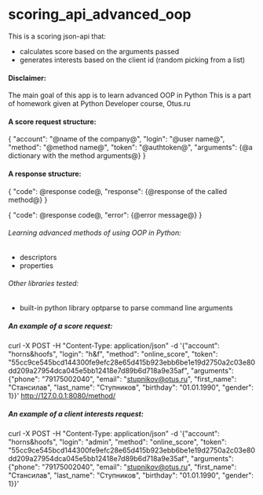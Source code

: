 # scoring_api_advanced_oop  

This is a scoring json-api that: 
 - calculates score based on the arguments passed
 - generates interests based on the client id (random picking from a list)

#### Disclaimer:
The main goal of this app is to learn advanced OOP in Python
This is a part of homework given at Python Developer course, Otus.ru

#### A score request structure:
{
    "account": "@name of the company@", 
    "login": "@user name@", 
    "method": "@method name@", 
    "token": "@authtoken@", 
    "arguments": {@a dictionary with the method arguments@}
}

#### A response structure:
{
    "code": @response code@, 
    "response": {@response of the called method@}
}

{
    "code": @response code@, 
    "error": {@error message@}
}


###### Learning advanced methods of using OOP in Python:
- descriptors 
- properties 

###### Other libraries tested:
- built-in python library optparse to parse command line arguments


##### An example of a score request: 
curl -X POST  -H "Content-Type: application/json" -d '{"account": "horns&hoofs", "login": "h&f", 
"method": "online_score", "token":
"55cc9ce545bcd144300fe9efc28e65d415b923ebb6be1e19d2750a2c03e80dd209a27954dca045e5bb12418e7d89b6d718a9e35af", "arguments": {"phone": "79175002040", "email": "stupnikov@otus.ru", "first_name": "Стансилав",
"last_name": "Ступников", "birthday": "01.01.1990", "gender": 1}}' http://127.0.0.1:8080/method/

##### An example of a client interests request:
curl -X POST  -H "Content-Type: application/json" -d '{"account": "horns&hoofs", "login": "admin", 
"method": "online_score", "token":
"55cc9ce545bcd144300fe9efc28e65d415b923ebb6be1e19d2750a2c03e80dd209a27954dca045e5bb12418e7d89b6d718a9e35af", "arguments": {"phone": "79175002040", "email": "stupnikov@otus.ru", "first_name": "Стансилав",
"last_name": "Ступников", "birthday": "01.01.1990", "gender": 1}}' 
